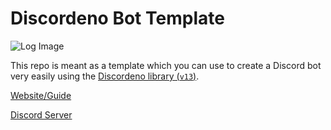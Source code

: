 # Discordeno Bot Template

![Log Image](https://i.imgur.com/09skKfz.png)

This repo is meant as a template which you can use to create a Discord bot very easily using the
[Discordeno library (`v13`)](https://github.com/discordeno/discordeno).

[Website/Guide](https://discordeno.mod.land/)

[Discord Server](https://discord.com/invite/5vBgXk3UcZ)
